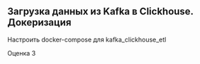 ## Загрузка данных из Kafka в Clickhouse. Докеризация

Настроить docker-compose для kafka_clickhouse_etl

Оценка 3